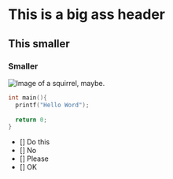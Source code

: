 # This is a big ass header
## This smaller
### Smaller

![Image of a squirrel, maybe.](http://t1.gstatic.com/licensed-image?q=tbn:ANd9GcSxLr0EfOo_znMX-DYtQVeYFvNzAF4Xw3Ny8nm9RZqlS0QdgFMCBN81LtQxXfqj_1EviZSW9_zWBuBi6wLLtjA)

```C++
int main(){
  printf("Hello Word");
  
  return 0;
}
```
- [] Do this
- [] No
- [] Please
- [] OK
